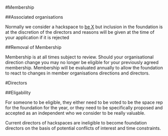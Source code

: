 #Membership

##Associated organisations

Normally we consider a hackspace to [be X](define.md) but inclusion in the foundation is at the discretion of the directors and reasons will be given at the time of your application if it is rejected

##Removal of Membership

Membership is at all times subject to review. Should your organisational direction change you may no longer be eligible for your previously agreed membership. Membership will be evaluated annually to allow the foundation to react to changes in member organisations directions and directors.


#Directors

##Eligability

For someone to be eligible, they either need to be voted to be the space rep for the foundation for the year, or they need to be specifically proposed and accepted as an independent who we consider to be really valuable.

Current directors of hackspaces are ineligible to become foundation directors on the basis of potential conflicts of interest and time constraints.
